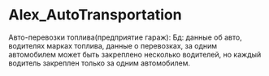 # Alex_AutoTransportation
Авто-перевозки топлива(предприятие гараж):
    Бд: данные об авто, водителях марках топлива, данные о перевозках,
    за одним автомобилем может быть закреплено несколько водителей,
    но каждый водитель закреплен только за одним автомобилем.
